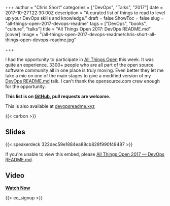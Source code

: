 +++
author = "Chris Short"
categories = ["DevOps", "Talks", "2017"]
date = 2017-10-27T22:30:00Z
description = "A curated list of things to read to level up your DevOps skills and knowledge."
draft = false
ShowToc = false
slug = "all-things-open-2017-devops-readme"
tags = ["DevOps", "books", "culture", "talks"]
title = "All Things Open 2017: DevOps README.md"
[cover]
image = "/all-things-open-2017-devops-readme/chris-short-all-things-open-devops-readme.jpg"

+++

I had the opportunity to participate in [All Things Open](https://allthingsopen.org/) this week. It was quite an experience. 3300+ people who are all part of the open source software community all in one place is truly moving. Even better they let me take a mic on one of the main stages to give a modified version of my [DevOps README.md](/devops-readme.md/) talk. I can't thank the opensource.com crew enough for the opportunity.

**This list is on [GitHub](https://github.com/chris-short/devopsreadme.xyz), pull requests are welcome.**

This is also available at [devopsreadme.xyz](https://devopsreadme.xyz/)

{{< carbon >}}

## Slides

{{< speakerdeck 322dec59e1884ea88cb828f990f48487 >}}

If you're unable to view this embed, please [All Things Open 2017 — DevOps README.md](https://cache.chrisshort.net/file/cache-chrisshort-net/pdf/DevOps_README.md_ATO2017.pdf).

## Video

[**Watch Now**](/video/devops_readme_md-ato-2017/)

{{< eo_signup >}}
